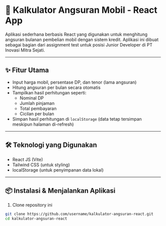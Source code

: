 # 🚗 Kalkulator Angsuran Mobil - React App

Aplikasi sederhana berbasis React yang digunakan untuk menghitung angsuran bulanan pembelian mobil dengan sistem kredit. Aplikasi ini dibuat sebagai bagian dari assignment test untuk posisi Junior Developer di PT Inovasi Mitra Sejati.

---

## ✨ Fitur Utama

- Input harga mobil, persentase DP, dan tenor (lama angsuran)
- Hitung angsuran per bulan secara otomatis
- Tampilkan hasil perhitungan seperti:
  - Nominal DP
  - Jumlah pinjaman
  - Total pembayaran
  - Cicilan per bulan
- Simpan hasil perhitungan di `localStorage` (data tetap tersimpan meskipun halaman di-refresh)

---

## 🛠️ Teknologi yang Digunakan

- React JS (Vite)
- Tailwind CSS (untuk styling)
- localStorage (untuk penyimpanan data lokal)

---

## 📦 Instalasi & Menjalankan Aplikasi

1. Clone repository ini

```bash
git clone https://github.com/username/kalkulator-angsuran-react.git
cd kalkulator-angsuran-react
```
